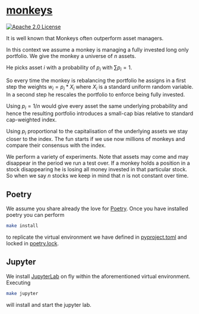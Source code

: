# [monkeys](https://tschm.github.io/monkeys/book)

[![Apache 2.0 License](https://img.shields.io/badge/License-APACHEv2-brightgreen.svg)](https://github.com/tschm/monkeys/blob/main/LICENSE)

It is well known that Monkeys often outperform asset managers.

In this context we assume a monkey is managing a fully invested long only portfolio. 
We give the monkey a universe of $n$ assets. 

He picks asset $i$ with a probability of $p_i$
with $\sum p_i = 1$.

So every time the monkey is rebalancing the portfolio he assigns in 
a first step the weights $w_i = p_i * X_i$ where $X_i$ is a standard uniform 
random variable. In a second step he rescales the portfolio to enforce being fully invested.

Using $p_i=1/n$ would give every asset the same underlying probability
and hence the resulting portfolio introduces a small-cap bias relative
to standard cap-weighted index.

Using $p_i$ proportional to the capitalisation of the underlying assets 
we stay closer to the index. The fun starts if we use now millions of monkeys
and compare their consensus with the index.

We perform a variety of experiments. Note that assets may come and may disappear
in the period we run a test over. If a monkey holds a position in a stock
disappearing he is losing all money invested in that particular stock.
So when we say $n$ stocks we keep in mind that $n$ is not constant over time.





## Poetry

We assume you share already the love for [Poetry](https://python-poetry.org).
Once you have installed poetry you can perform

```bash
make install
```

to replicate the virtual environment we have defined in [pyproject.toml](pyproject.toml)
and locked in [poetry.lock](poetry.lock).

## Jupyter

We install [JupyterLab](https://jupyter.org) on fly within the aforementioned
virtual environment. Executing

```bash
make jupyter
```

will install and start the jupyter lab.
